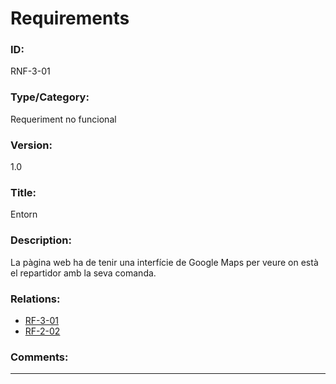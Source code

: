 # Requirements
### ID:
RNF-3-01
### Type/Category:
Requeriment no funcional
### Version:
1.0
### Title:
Entorn
### Description:
La pàgina web ha de tenir una interfície de Google Maps per 
veure on està el repartidor amb la seva comanda.
### Relations:
- [RF-3-01](./RF-3-01.md)
- [RF-2-02](./RF-2-2.md)
### Comments:

---
